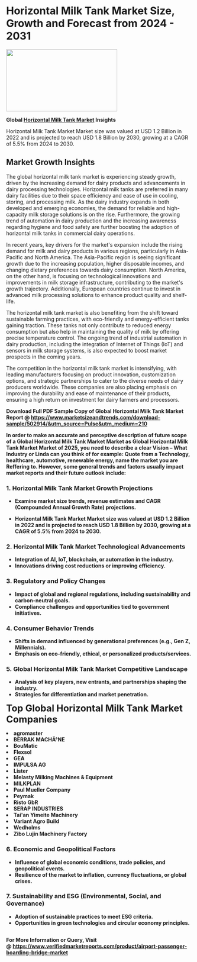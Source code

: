 <H1>Horizontal Milk Tank Market Size, Growth and Forecast from 2024 - 2031</H1><img class="aligncenter size-medium wp-image-584254" src="https://thirdeyenews.in/wp-content/uploads/2024/09/Global-Market-Research-300x168.jpeg" alt="" width="300" height="168" /><p><strong>Global&nbsp;<a href="https://www.marketsizeandtrends.com/download-sample/502914/&amp;utm_source=Pulse&amp;utm_medium=210">Horizontal Milk Tank Market</a> Insights</strong></p><p>Horizontal Milk Tank Market Market size was valued at USD 1.2 Billion in 2022 and is projected to reach USD 1.8 Billion by 2030, growing at a CAGR of 5.5% from 2024 to 2030.</p><p><h2>Market Growth Insights</h2> <p>The global horizontal milk tank market is experiencing steady growth, driven by the increasing demand for dairy products and advancements in dairy processing technologies. Horizontal milk tanks are preferred in many dairy facilities due to their space efficiency and ease of use in cooling, storing, and processing milk. As the dairy industry expands in both developed and emerging economies, the demand for reliable and high-capacity milk storage solutions is on the rise. Furthermore, the growing trend of automation in dairy production and the increasing awareness regarding hygiene and food safety are further boosting the adoption of horizontal milk tanks in commercial dairy operations.</p> <p><strong></strong></p> <p>In recent years, key drivers for the market's expansion include the rising demand for milk and dairy products in various regions, particularly in Asia-Pacific and North America. The Asia-Pacific region is seeing significant growth due to the increasing population, higher disposable incomes, and changing dietary preferences towards dairy consumption. North America, on the other hand, is focusing on technological innovations and improvements in milk storage infrastructure, contributing to the market's growth trajectory. Additionally, European countries continue to invest in advanced milk processing solutions to enhance product quality and shelf-life.</p> <p>The horizontal milk tank market is also benefiting from the shift toward sustainable farming practices, with eco-friendly and energy-efficient tanks gaining traction. These tanks not only contribute to reduced energy consumption but also help in maintaining the quality of milk by offering precise temperature control. The ongoing trend of industrial automation in dairy production, including the integration of Internet of Things (IoT) and sensors in milk storage systems, is also expected to boost market prospects in the coming years.</p> <p>The competition in the horizontal milk tank market is intensifying, with leading manufacturers focusing on product innovation, customization options, and strategic partnerships to cater to the diverse needs of dairy producers worldwide. These companies are also placing emphasis on improving the durability and ease of maintenance of their products, ensuring a high return on investment for dairy farmers and processors.</p> <p><strong></p><p><span class=""><strong>Download Full PDF Sample Copy of Global Horizontal Milk Tank Market Report</strong> @ <a href="https://www.marketsizeandtrends.com/download-sample/502914/&amp;utm_source=Pulse&amp;utm_medium=210" target="_blank">https://www.marketsizeandtrends.com/download-sample/502914/&amp;utm_source=Pulse&amp;utm_medium=210</a></span></p><p>In order to make an accurate and perceptive description of future scope of a Global&nbsp;Horizontal Milk Tank Market Market as Global&nbsp;Horizontal Milk Tank Market Market of 2025, you need to describe a clear Vision &ndash; What Industry or Linda can you think of for example: Quote from a Technology, healthcare, automotive, renewable energy, name the market you are Reffering to. However, some general trends and factors usually impact market reports and their future outlook include:</p><h3>1.&nbsp;<strong>Horizontal Milk Tank Market Growth Projections</strong></h3><ul><li>Examine market size trends, revenue estimates and CAGR (Compounded Annual Growth Rate) projections.</li><li><p>Horizontal Milk Tank Market Market size was valued at USD 1.2 Billion in 2022 and is projected to reach USD 1.8 Billion by 2030, growing at a CAGR of 5.5% from 2024 to 2030.</p></li></ul><h3>2.&nbsp;<strong>Horizontal Milk Tank Market Technological Advancements</strong></h3><ul><li>Integration of AI, IoT, blockchain, or automation in the industry.</li><li>Innovations driving cost reductions or improving efficiency.</li></ul><h3>3.&nbsp;<strong>Regulatory and Policy Changes</strong></h3><ul><li>Impact of global and regional regulations, including sustainability and carbon-neutral goals.</li><li>Compliance challenges and opportunities tied to government initiatives.</li></ul><h3>4.&nbsp;<strong>Consumer Behavior Trends</strong></h3><ul><li>Shifts in demand influenced by generational preferences (e.g., Gen Z, Millennials).</li><li>Emphasis on eco-friendly, ethical, or personalized products/services.</li></ul><h3>5.&nbsp;<strong>Global Horizontal Milk Tank Market Competitive Landscape</strong></h3><ul><li>Analysis of key players, new entrants, and partnerships shaping the industry.</li><li>Strategies for differentiation and market penetration.</li></ul><p data-pm-slice="1 1 []"><span style="color: inherit; font-family: inherit; font-size: 25px;">Top Global Horizontal Milk Tank Market Companies</span></p><div class="" data-test-id=""><p><li>agromaster</li><li> BERRAK MACHÄ°NE</li><li> BouMatic</li><li> Flexsol</li><li> GEA</li><li> IMPULSA AG</li><li> Lister</li><li> Melasty Milking Machines & Equipment</li><li> MILKPLAN</li><li> Paul Mueller Company</li><li> Peymak</li><li> Risto GbR</li><li> SERAP INDUSTRIES</li><li> Tai'an Yimeite Machinery</li><li> Variant Agro Build</li><li> Wedholms</li><li> Zibo Lujin Machinery Factory</li></p></div><h3>6.&nbsp;<strong>Economic and Geopolitical Factors</strong></h3><ul><li>Influence of global economic conditions, trade policies, and geopolitical events.</li><li>Resilience of the market to inflation, currency fluctuations, or global crises.</li></ul><h3>7.&nbsp;<strong>Sustainability and ESG (Environmental, Social, and Governance)</strong></h3><ul><li>Adoption of sustainable practices to meet ESG criteria.</li><li>Opportunities in green technologies and circular economy principles.</li></ul><h2><strong style="font-size: 14px;">For More Information or Query, Visit @&nbsp;</strong><a style="background-color: #ffffff; font-size: 14px;" href="https://www.marketsizeandtrends.com/report/horizontal-milk-tank-market/" target="_blank">https://www.verifiedmarketreports.com/product/airport-passenger-boarding-bridge-market</a></h2>
